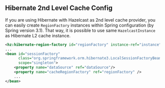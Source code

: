 
## Hibernate 2nd Level Cache Config

If you are using Hibernate with Hazelcast as 2nd level cache provider, you can easily create `RegionFactory` instances within Spring configuration (by Spring version 3.1). That way, it is possible to use same `HazelcastInstance` as Hibernate L2 cache instance.

```xml
<hz:hibernate-region-factory id="regionFactory" instance-ref="instance" />
...
<bean id="sessionFactory" 
      class="org.springframework.orm.hibernate3.LocalSessionFactoryBean" 
	  scope="singleton">
    <property name="dataSource" ref="dataSource"/>
    <property name="cacheRegionFactory" ref="regionFactory" />
    ...
</bean>
```
